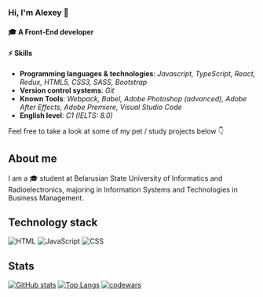 ### Hi, I'm Alexey 👋
#### 🎓 A Front-End developer
 
#### ⚡ Skills
- **Programming languages & technologies**: *Javascript, TypeScript, React, Redux, HTML5, CSS3, SASS, Bootstrap*
- **Version control systems**: *Git*
- **Known Tools**: *Webpack, Babel, Adobe Photoshop (advanced), Adobe After Effects, Adobe Premiere, Visual Studio Code*
- **English level**: *C1 (IELTS: 8.0)*

Feel free to take a look at some of my pet / study projects below 👇
 
## About me
I am a 🎓 student at Belarusian State University of Informatics and Radioelectronics, majoring in Information Systems and Technologies in Business Management.
##  Technology stack
![HTML](https://img.shields.io/badge/HTML-%23E34F26.svg?style=for-the-badge&logo=html5&logoColor=white) ![JavaScript](https://img.shields.io/badge/JavaScript-%23F7DF1E.svg?style=for-the-badge&logo=javascript&logoColor=black) ![CSS](https://img.shields.io/badge/CSS-#1572B6.svg?style=for-the-badge&logo=css3&logoColor=white)
## Stats
[![GitHub stats](https://github-readme-stats.vercel.app/api?username=lesik2&hide=issues,contribs)](https://github.com/anuraghazra/github-readme-stats) [![Top Langs](https://github-readme-stats.vercel.app/api/top-langs/?username=lesik2&layout=compact)](https://github.com/anuraghazra/github-readme-stats)
[![codewars](https://www.codewars.com/users/username/badges/large)](https://www.codewars.com/users/lesik2)   
